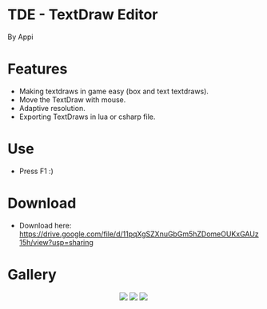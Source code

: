 # TDE - TextDraw Editor
By Appi

# Features

- Making textdraws in game easy (box and text textdraws).
- Move the TextDraw with mouse.
- Adaptive resolution.
- Exporting TextDraws in lua or csharp file.

# Use

- Press F1 :)

# Download

- Download here: https://drive.google.com/file/d/11pqXgSZXnuGbGm5hZDomeOUKxGAUz15h/view?usp=sharing

# Gallery

<p align="center">
  <img src="https://i.imgur.com/UFgqas0.jpg"/>
  <img src="https://i.imgur.com/PRWuiAJ.gif"/>
  <img src="https://i.imgur.com/zOZrjDY.gif"/>
</p>
